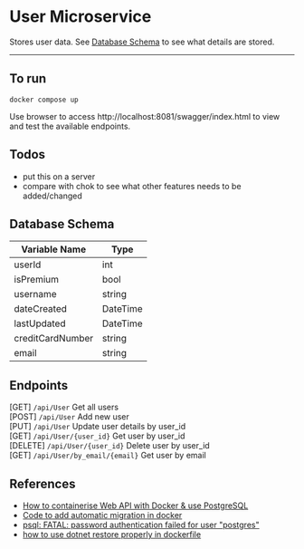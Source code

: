 # User Microservice
Stores user data. See [Database Schema](#database-schema) to see what details are stored.
___
## To run
`docker compose up`

Use browser to access http://localhost:8081/swagger/index.html to view and test the available endpoints.

## Todos
- put this on a server
- compare with chok to see what other features needs to be added/changed

## Database Schema
| Variable Name    | Type     |
|------------------|----------|
| userId           | int      |
| isPremium        | bool     |
| username         | string   |
| dateCreated      | DateTime |
| lastUpdated      | DateTime |
| creditCardNumber | string   |
| email            | string   |

## Endpoints
[GET] `/api/User` Get all users  
[POST] `/api/User` Add new user  
[PUT] `/api/User` Update user details by user_id  
[GET] `/api/User/{user_id}` Get user by user_id  
[DELETE] `/api/User/{user_id}` Delete user by user_id  
[GET] `/api/User/by_email/{email}` Get user by email

## References
- [How to containerise Web API with Docker & use PostgreSQL](https://www.youtube.com/watch?v=9ZEbJT36-Uk&ab_channel=MohamadLawand)
- [Code to add automatic migration in docker](https://stackoverflow.com/questions/72059441/automatic-net-6-ef-migration-fails-in-docker)
- [psql: FATAL: password authentication failed for user "postgres"](https://github.com/sameersbn/docker-postgresql/issues/112)
- [how to use dotnet restore properly in dockerfile](https://stackoverflow.com/questions/53460002/how-to-use-dotnet-restore-properly-in-dockerfile)

